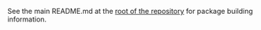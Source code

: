 ﻿See the main README.md at the [root of the repository](https://github.com/oko/nvml-exporter-rs) for package building information.